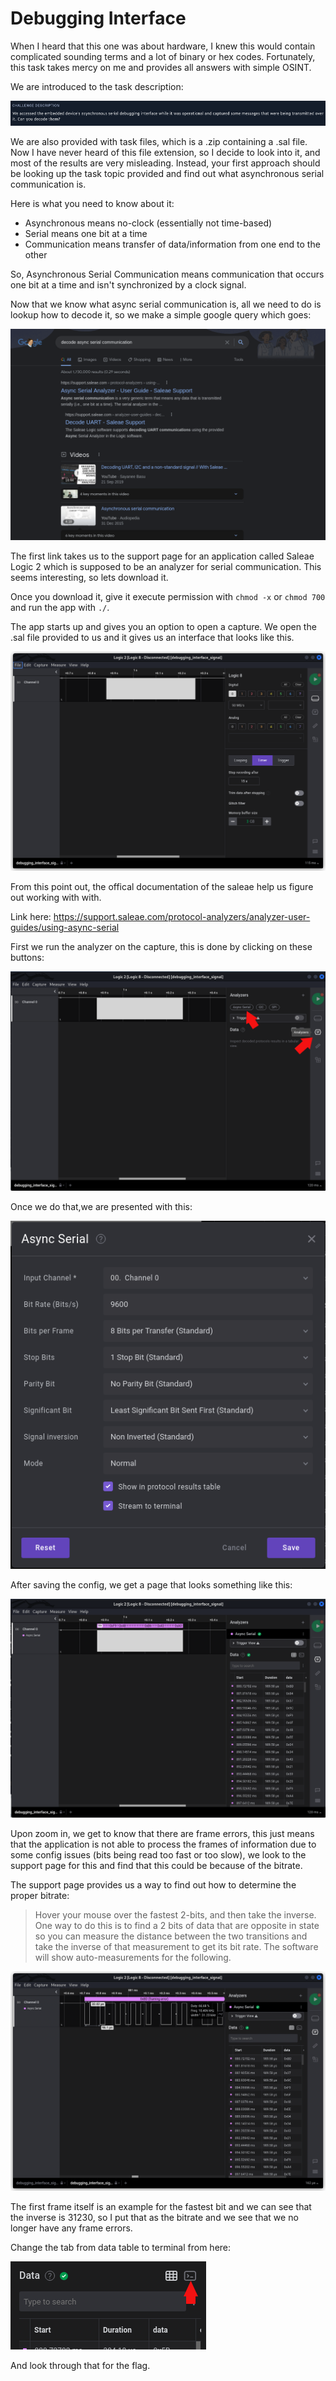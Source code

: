Debugging Interface
===================

When I heard that this one was about hardware, I knew this would contain complicated sounding terms and a lot of binary or hex codes. Fortunately, this task takes mercy on me and provides all answers with simple OSINT.

We are introduced to the task description:

![Image](images/TaskDescrip.png)


We are also provided with task files, which is a .zip containing a .sal file. Now I have never heard of this file extension, so I decide to look into it, and most of the results are very misleading. Instead, your first approach should be looking up the task topic provided and find out what asynchronous serial communication is.

Here is what you need to know about it:
- Asynchronous means no-clock (essentially not time-based)
- Serial means one bit at a time 
- Communication means transfer of data/information from one end to the other

So, Asynchronous Serial Communication means communication that occurs one bit at a time and isn't synchronized by a clock signal.

Now that we know what async serial communication is, all we need to do is lookup how to decode it, so we make a simple google query which goes:

![Image](images/GoogletheApp.png)

The first link takes us to the support page for an application called Saleae Logic 2 which is supposed to be an analyzer for serial communication. This seems interesting, so lets download it.

Once you download it, give it execute permission with `chmod -x` or `chmod 700` and run the app with `./`.

The app starts up and gives you an option to open a capture. We open the .sal file provided to us and it gives us an interface that looks like this.

![Image](images/SaleaeInterface.png)

From this point out, the offical documentation of the saleae help us figure out working with with.

Link here: https://support.saleae.com/protocol-analyzers/analyzer-user-guides/using-async-serial

First we run the analyzer on the capture, this is done by clicking on these buttons:

![Image](images/UseAnalyz.png)

Once we do that,we are presented with this:

![Image](images/StartAnalyz.png)

After saving the config, we get a page that looks something like this:

![Image](images/FrameErr.png)

Upon zoom in, we get to know that there are frame errors, this just means that the application is not able to process the frames of information due to some config issues (bits being read too fast or too slow), we look to the support page for this and find that this could be because of the bitrate.

The support page provides us a way to find out how to determine the proper bitrate:

> Hover your mouse over the fastest 2-bits, and then take the inverse. One way to do this is to find a 2 bits of data that are opposite in state so you can measure the distance between the two transitions and take the inverse of that measurement to get its bit rate. The software will show auto-measurements for the following.

![Image](images/bitrate.png)

The first frame itself is an example for the fastest bit and we can see that the inverse is 31230, so I put that as the bitrate and we see that we no longer have any frame errors. 

Change the tab from data table to terminal from here:

![Image](images/chngeterm.png)

And look through that for the flag.
